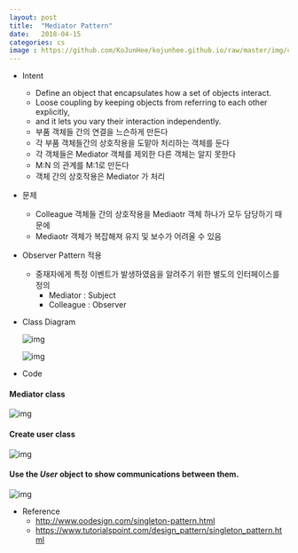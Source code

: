 ```yaml
---
layout: post
title:  "Mediator Pattern"
date:   2018-04-15
categories: cs
image : https://github.com/KoJunHee/kojunhee.github.io/raw/master/img/cs_img.jpg
---
```




- Intent

  - Define an object that encapsulates how a set of objects interact. 
  - Loose coupling by keeping objects from referring to each other explicitly, 
  - and it lets you vary their interaction independently.
  - 부품 객체들 간의 연결을 느슨하게 만든다
  - 각 부품 객체들간의 상호작용을 도맡아 처리하는 객체를 둔다
  - 각 객체들은 Mediator 객체를 제외한 다른 객체는 알지 못한다
  - M:N 의 관계를 M:1로 만든다
  - 객체 간의 상호작용은 Mediator 가 처리

- 문제

  - Colleague 객체들 간의 상호작용을 Mediaotr 객체 하나가 모두 담당하기 때문에
  - Mediaotr 객체가 복잡해져 유지 및 보수가 어려울 수 있음

- Observer Pattern 적용

  - 중재자에게 특정 이벤트가 발생하였음을 알려주기 위한 별도의 인터페이스를 정의
    - Mediator : Subject 
    - Colleague : Observer

- Class Diagram

  ![img](https://github.com/KoJunHee/kojunhee.github.io/raw/master/img/m01.png)

  ![img](https://github.com/KoJunHee/kojunhee.github.io/raw/master/img/m02.png)


- Code



#### Mediator class

![img](https://github.com/KoJunHee/kojunhee.github.io/raw/master/img/m03.png)

#### Create user class

![img](https://github.com/KoJunHee/kojunhee.github.io/raw/master/img/m04.png)

#### Use the *User* object to show communications between them.

![img](https://github.com/KoJunHee/kojunhee.github.io/raw/master/img/m05.png)

- Reference
  - <http://www.oodesign.com/singleton-pattern.html>
  - <https://www.tutorialspoint.com/design_pattern/singleton_pattern.html>



